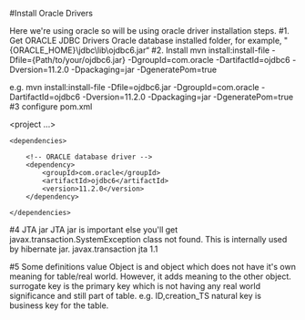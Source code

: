 #Install Oracle Drivers

Here we're using oracle so will be using oracle driver installation steps.
#1. Get ORACLE JDBC Drivers
Oracle database installed folder, for example, "{ORACLE_HOME}\jdbc\lib\ojdbc6.jar“
#2. Install
mvn install:install-file -Dfile={Path/to/your/ojdbc6.jar} -DgroupId=com.oracle
-DartifactId=ojdbc6 -Dversion=11.2.0 -Dpackaging=jar -DgeneratePom=true

e.g. mvn install:install-file -Dfile=ojdbc6.jar -DgroupId=com.oracle -DartifactId=ojdbc6 -Dversion=11.2.0 -Dpackaging=jar -DgeneratePom=true
#3 configure pom.xml

\<project ...>

	<dependencies>
		
		<!-- ORACLE database driver -->
		<dependency>
			<groupId>com.oracle</groupId>
			<artifactId>ojdbc6</artifactId>
			<version>11.2.0</version>
		</dependency>
		
	</dependencies>
</project>

#4 JTA jar
JTA jar is important else you'll get javax.transaction.SystemException class not found.
This is internally used by hibernate jar.
		<dependency>
			<groupId>javax.transaction</groupId>
			<artifactId>jta</artifactId>
			<version>1.1</version>
		</dependency>
		
#5 Some definitions
value Object is and object which does not have it's own meaning for table/real world. However, it adds meaning to the other object.
surrogate key is the primary key which is not having any real world significance and still part of table. e.g. ID,creation_TS
natural key is business key for the table.
